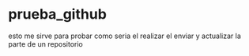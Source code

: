 # prueba_github
esto me sirve para probar como seria el realizar el enviar y actualizar la parte de un repositorio
